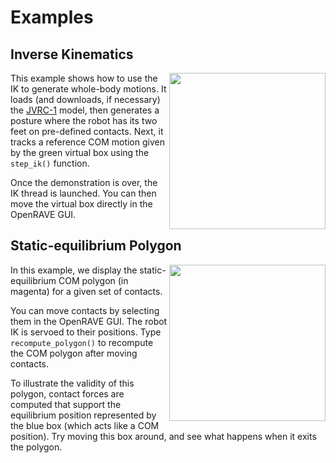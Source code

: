 # Examples

## Inverse Kinematics

<img align="right" src="https://raw.githubusercontent.com/stephane-caron/pymanoid/master/examples/images/inverse_kinematics.png" width="250" />

This example shows how to use the IK to generate whole-body motions. It loads
(and downloads, if necessary) the
[JVRC-1](https://github.com/stephane-caron/openrave_models/tree/master/JVRC-1)
model, then generates a posture where the robot has its two feet on pre-defined
contacts. Next, it tracks a reference COM motion given by the green virtual box
using the ``step_ik()`` function.

Once the demonstration is over, the IK thread is launched. You can then move
the virtual box directly in the OpenRAVE GUI.

## Static-equilibrium Polygon

<img align="right" src="https://raw.githubusercontent.com/stephane-caron/pymanoid/master/examples/images/static_equilibrium_polygon.png" width="250" />

In this example, we display the static-equilibrium COM polygon (in magenta) for
a given set of contacts.
    
You can move contacts by selecting them in the OpenRAVE GUI. The robot IK is
servoed to their positions. Type ``recompute_polygon()`` to recompute the COM
polygon after moving contacts.

To illustrate the validity of this polygon, contact forces are computed that
support the equilibrium position represented by the blue box (which acts like a
COM position). Try moving this box around, and see what happens when it exits
the polygon.
